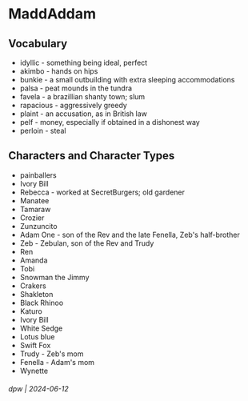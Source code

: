 # MaddAddam

## Vocabulary

* idyllic - something being ideal, perfect
* akimbo - hands on hips
* bunkie - a small outbuilding with extra sleeping accommodations
* palsa - peat mounds in the tundra
* favela - a brazillian shanty town; slum
* rapacious - aggressively greedy
* plaint - an accusation, as in British law
* pelf - money, especially if obtained in a dishonest way
* perloin - steal

## Characters and Character Types

* painballers
* Ivory Bill 
* Rebecca - worked at SecretBurgers; old gardener
* Manatee
* Tamaraw
* Crozier
* Zunzuncito
* Adam One - son of the Rev and the late Fenella, Zeb's half-brother
* Zeb - Zebulan, son of the Rev and Trudy
* Ren
* Amanda
* Tobi
* Snowman the Jimmy
* Crakers
* Shakleton
* Black Rhinoo
* Katuro
* Ivory Bill
* White Sedge
* Lotus blue
* Swift Fox
* Trudy - Zeb's mom
* Fenella - Adam's mom
* Wynette

###### dpw | 2024-06-12
